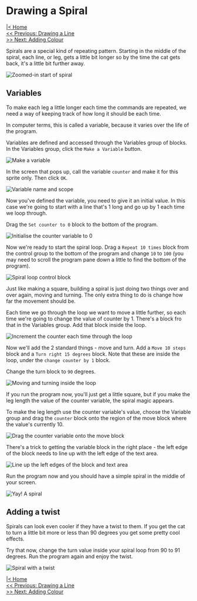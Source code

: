 # Drawing a Spiral

[|< Home](../README.md)  
[<< Previous: Drawing a Line](./spirals3.md)  
[>> Next: Adding Colour](./spirals5.md)

Spirals are a special kind of repeating pattern. Starting in the middle of the spiral, each line, or leg, gets a little bit longer so by the time the cat gets back, it's a little bit further away.

![Zoomed-in start of spiral](./images/zoomed-spiral.png)

## Variables

To make each leg a little longer each time the commands are repeated, we need a way of keeping track of how long it should be each time.

In computer terms, this is called a variable, because it varies over the life of the program.

Variables are defined and accessed through the Variables group of blocks. In the Variables group, click the `Make a Variable` button.

![Make a variable](./images/variables-1.png)

In the screen that pops up, call the variable `counter` and make it for this sprite only. Then click `OK`.

![Variable name and scope](./images/variables-2.png)

Now you've defined the variable, you need to give it an initial value. In this case we're going to start with a line that's 1 long and go up by 1 each time we loop through.

Drag the `Set counter to 0` block to the bottom of the program.

![Initialise the counter variable to 0](./images/variables-3.png)

Now we're ready to start the spiral loop. Drag a `Repeat 10 times` block from the control group to the bottom of the program and change `10` to `100` (you may need to scroll the program pane down a little to find the bottom of the program).

![Spiral loop control block](./images/spiral-loop-1.png)

Just like making a square, building a spiral is just doing two things over and over again, moving and turning. The only extra thing to do is change how far the movement should be.

Each time we go through the loop we want to move a little further, so each time we're going to change the value of counter by 1. There's a block fro that in the Variables group. Add that block inside the loop.

![Increment the counter each time through the loop](./images/spiral-loop-2.png)

Now we'll add the 2 standard things - move and turn. Add a `Move 10 steps` block and a `Turn right 15 degrees` block. Note that these are inside the loop, under the `change counter by 1` block.

Change the turn block to `90` degrees.

![Moving and turning inside the loop](./images/spiral-loop-3.png)

If you run the program now, you'll just get a little square, but if you make the leg length the value of the counter variable, the spiral magic appears.

To make the leg length use the counter variable's value, choose the Variable group and drag the `counter` block onto the region of the move block where the value's currently 10.

![Drag the counter variable onto the move block](./images/spiral-loop-4.png)

There's a trick to getting the variable block in the right place - the left edge of the block needs to line up with the left edge of the text area.

![Line up the left edges of the block and text area](./images/spiral-loop-5.png)

Run the program now and you should have a simple spiral in the middle of your screen.

![Yay! A spiral](./images/spiral-loop-6.png)

## Adding a twist

Spirals can look even cooler if they have a twist to them. If you get the cat to turn a little bit more or less than 90 degrees you get some pretty cool effects.

Try that now, change the turn value inside your spiral loop from 90 to 91 degrees. Run the program again and enjoy the twist.

![Spiral with a twist](./images/spiral-loop-7.png)

[|< Home](../README.md)  
[<< Previous: Drawing a Line](./spirals3.md)  
[>> Next: Adding Colour](./spirals5.md)